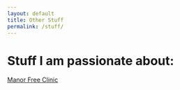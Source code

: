```yaml
---
layout: default
title: Other Stuff
permalink: /stuff/
---
```


# Stuff I am passionate about:
[Manor Free Clinic](https://www.manorwellnessalliance.com/manor-free-clinic)